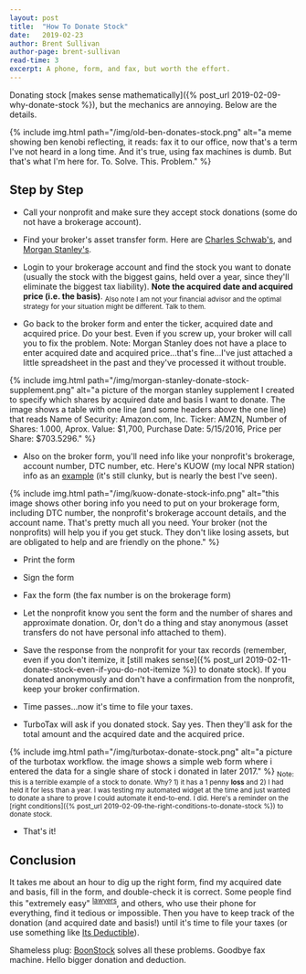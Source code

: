```yaml
---
layout: post
title:  "How To Donate Stock"
date:   2019-02-23
author: Brent Sullivan
author-page: brent-sullivan
read-time: 3
excerpt: A phone, form, and fax, but worth the effort.
---
```


Donating stock [makes sense mathematically]({% post_url 2019-02-09-why-donate-stock %}), but the mechanics are annoying. Below are the details.

{% include 
    img.html 
    path="/img/old-ben-donates-stock.png" 
    alt="a meme showing ben kenobi reflecting, it reads: fax it to our office, now that's a term I've not heard in a long time. And it's true, using fax machines is dumb. But that's what I'm here for. To. Solve. This. Problem."
%}

## Step by Step 

- Call your nonprofit and make sure they accept stock donations (some do not have a brokerage account).


- Find your broker's asset transfer form. Here are [Charles Schwab's](https://client.schwab.com/secure/file/P-2014616/APP39630-fill.pdf), and [Morgan Stanley's](https://www.stockplanconnect.com/forms/5738-SPS.pdf).

- Login to your brokerage account and find the stock you want to donate (usually the stock with the biggest gains, held over a year, since they'll eliminate the biggest tax liability). **Note the acquired date and acquired price (i.e. the basis)**. <sub>Also note I am not your financial advisor and the optimal strategy for your situation might be different. Talk to them.</sub>

- Go back to the broker form and enter the ticker, acquired date and acquired price. Do your best. Even if you screw up, your broker will call you to fix the problem. Note: Morgan Stanley does not have a place to enter acquired date and acquired price...that's fine...I've just attached a little spreadsheet in the past and they've processed it without trouble.

{% include 
    img.html 
    path="/img/morgan-stanley-donate-stock-supplement.png" 
    alt="a picture of the morgan stanley supplement I created to specify which shares by acquired date and basis I want to donate. The image shows a table with one line (and some headers above the one line) that reads Name of Security: Amazon.com, Inc. Ticker: AMZN, Number of Shares: 1.000, Aprox. Value: $1,700, Purchase Date: 5/15/2016, Price per Share: $703.5296."
%}

- Also on the broker form, you'll need info like your nonprofit's brokerage, account number, DTC number, etc. Here's KUOW (my local NPR station) info as an [example](https://kuow.org/gift-securities) (it's still clunky, but is nearly the best I've seen). 

{% include 
    img.html 
    path="/img/kuow-donate-stock-info.png" 
    alt="this image shows other boring info you need to put on your brokerage form, including DTC number, the nonprofit's brokerage account details, and the account name. That's pretty much all you need. Your broker (not the nonprofits) will help you if you get stuck. They don't like losing assets, but are obligated to help and are friendly on the phone."
%}


- Print the form

- Sign the form

- Fax the form (the fax number is on the brokerage form)

- Let the nonprofit know you sent the form and the number of shares and approximate donation. Or, don't do a thing and stay anonymous (asset transfers do not have personal info attached to them).

- Save the response from the nonprofit for your tax records (remember, even if you don't itemize, it [still makes sense]({% post_url 2019-02-11-donate-stock-even-if-you-do-not-itemize %}) to donate stock). If you donated anonymously and don't have a confirmation from the nonprofit, keep your broker confirmation.

- Time passes...now it's time to file your taxes.

- TurboTax will ask if you donated stock. Say yes. Then they'll ask for the total amount and the acquired date and the acquired price. 

{% include 
    img.html 
    path="/img/turbotax-donate-stock.png" 
    alt="a picture of the turbotax workflow. the image shows a simple web form where i entered the data for a single share of stock i donated in later 2017."
%}
<sub>Note: this is a terrible example of a stock to donate. Why? 1) it has a 1 penny **loss** and 2) I had held it for less than a year. I was testing my automated widget at the time and just wanted to donate a share to prove I could automate it end-to-end. I did. Here's a reminder on the [right conditions]({% post_url 2019-02-09-the-right-conditions-to-donate-stock %}) to donate stock.</sub>

- That's it!




## Conclusion

It takes me about an hour to dig up the right form, find my acquired date and basis, fill in the form, and double-check it is correct. Some people find this "extremely easy" <sup>[lawyers](https://www.nolo.com/legal-encyclopedia/donating-stock-charity.html)</sup>, and others, who use their phone for everything, find it tedious or impossible. Then you have to keep track of the donation (and acquired date and basis!) until it's time to file your taxes (or use something like [Its Deductible](https://itsdeductibleonline.intuit.com/)). 

Shameless plug: [BoonStock](https://donatestock.io) solves all these problems. Goodbye fax machine. Hello bigger donation and deduction.